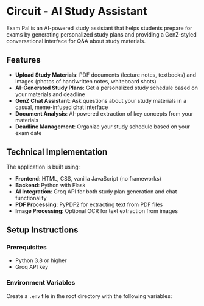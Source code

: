 # Circuit - AI Study Assistant

Exam Pal is an AI-powered study assistant that helps students prepare for exams by generating personalized study plans and providing a GenZ-styled conversational interface for Q&A about study materials.

## Features

- **Upload Study Materials**: PDF documents (lecture notes, textbooks) and images (photos of handwritten notes, whiteboard shots)
- **AI-Generated Study Plans**: Get a personalized study schedule based on your materials and deadline
- **GenZ Chat Assistant**: Ask questions about your study materials in a casual, meme-infused chat interface
- **Document Analysis**: AI-powered extraction of key concepts from your materials
- **Deadline Management**: Organize your study schedule based on your exam date

## Technical Implementation

The application is built using:

- **Frontend**: HTML, CSS, vanilla JavaScript (no frameworks)
- **Backend**: Python with Flask
- **AI Integration**: Groq API for both study plan generation and chat functionality
- **PDF Processing**: PyPDF2 for extracting text from PDF files
- **Image Processing**: Optional OCR for text extraction from images

## Setup Instructions

### Prerequisites

- Python 3.8 or higher
- Groq API key

### Environment Variables

Create a `.env` file in the root directory with the following variables:

